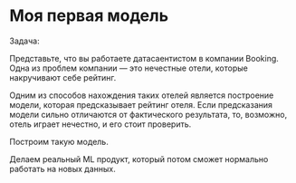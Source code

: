 # Моя первая модель

Задача: 

Представьте, что вы работаете датасаентистом в компании Booking.   
Одна из проблем компании — это нечестные отели, которые накручивают себе рейтинг. 

Одним из способов нахождения таких отелей является построение модели, которая предсказывает рейтинг отеля. Если предсказания модели сильно отличаются от фактического результата, то, возможно, отель играет нечестно, и его стоит проверить.

Построим такую модель.  

Делаем реальный ML продукт, который потом сможет нормально работать на новых данных.
